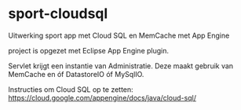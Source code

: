 # sport-cloudsql
Uitwerking sport app met Cloud SQL en MemCache met App Engine

project is opgezet met Eclipse App Engine plugin.

Servlet krijgt een instantie van Administratie. Deze maakt gebruik van MemCache en óf 
DatastoreIO óf MySqlIO.

Instructies om Cloud SQL op te zetten:
https://cloud.google.com/appengine/docs/java/cloud-sql/
